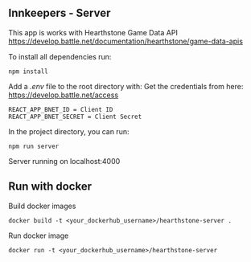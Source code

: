 ## Innkeepers - Server

This app is works with Hearthstone Game Data API
https://develop.battle.net/documentation/hearthstone/game-data-apis

To install all dependencies run:

```
npm install
```

Add a *.env* file to the root directory with:
Get the credentials from here: https://develop.battle.net/access

```
REACT_APP_BNET_ID = Client ID
REACT_APP_BNET_SECRET = Client Secret
```

In the project directory, you can run:

```
npm run server
```

Server running on localhost:4000

## Run with docker

Build docker images

```
docker build -t <your_dockerhub_username>/hearthstone-server .  
```

Run docker image

```
docker run -t <your_dockerhub_username>/hearthstone-server
```